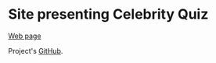 # Site presenting Celebrity Quiz

[Web page](https://via-celebrity-quiz.vercel.app)

Project's [GitHub](https://github.com/S1ngl3-x/Celebrity-App).

